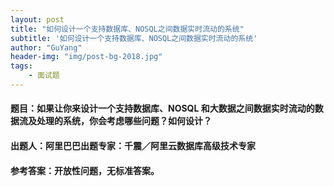 ```yaml
---
layout: post
title: "如何设计一个支持数据库、NOSQL之间数据实时流动的系统"
subtitle: '如何设计一个支持数据库、NOSQL之间数据实时流动的系统'
author: "GuYang"
header-img: "img/post-bg-2018.jpg"
tags:    
    - 面试题
---
```


#### **题目**：如果让你来设计一个支持数据库、NOSQL 和大数据之间数据实时流动的数据流及处理的系统，你会考虑哪些问题？如何设计？

#### **出题人**：阿里巴巴出题专家：千震／阿里云数据库高级技术专家

#### **参考答案**：开放性问题，无标准答案。